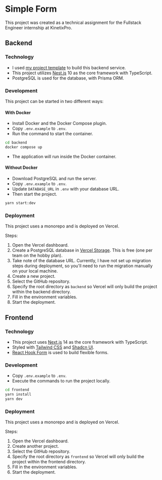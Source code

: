 # Simple Form

This project was created as a technical assignment for the Fullstack Engineer internship at KinetixPro.

## Backend

### Technology

- I used [my project template](https://github.com/reynoldputra/nestjs-starter-kit) to build this backend service.
- This project utilizes [Nest.js](https://nestjs.com/) 10 as the core framework with TypeScript.
- PostgreSQL is used for the database, with Prisma ORM.

### Development

This project can be started in two different ways:

#### With Docker

- Install Docker and the Docker Compose plugin.
- Copy `.env.example` to `.env`.
- Run the command to start the container.

```sh
cd backend
docker compose up
```
- The application will run inside the Docker container.

#### Without Docker

- Download PostgreSQL and run the server.
- Copy `.env.example` to `.env`.
- Update `DATABASE_URL` in `.env` with your database URL.
- Then start the project.
```sh
yarn start:dev
```

### Deployment

This project uses a monorepo and is deployed on Vercel.

Steps:

1. Open the Vercel dashboard.
2. Create a PostgreSQL database in [Vercel Storage](https://vercel.com/docs/storage). This is free (one per team on the hobby plan).
3. Take note of the database URL. Currently, I have not set up migration steps during deployment, so you'll need to run the migration manually on your local machine.
4. Create a new project.
5. Select the GitHub repository.
6. Specify the root directory as `backend` so Vercel will only build the project within the backend directory.
7. Fill in the environment variables.
8. Start the deployment.

## Frontend

### Technology

- This project uses [Next.js](https://nextjs.org/) 14 as the core framework with TypeScript.
- Styled with [Tailwind CSS](https://tailwindcss.com/) and [Shadcn UI](https://ui.shadcn.com/).
- [React Hook Form](https://react-hook-form.com/) is used to build flexible forms.

### Development

- Copy `.env.example` to `.env`.
- Execute the commands to run the project locally.
```sh
cd frontend
yarn install
yarn dev
```

### Deployment

This project uses a monorepo and is deployed on Vercel.

Steps:

1. Open the Vercel dashboard.
2. Create another project.
3. Select the GitHub repository.
4. Specify the root directory as `frontend` so Vercel will only build the project within the frontend directory.
5. Fill in the environment variables.
6. Start the deployment.
